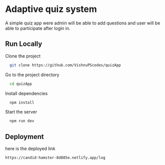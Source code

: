 
# Adaptive quiz system

A simple quiz app were admin will be able to add questions and user will be able to participate after login in.


## Run Locally

Clone the project

```bash
  git clone https://github.com/VishnuPScodes/quizApp
```

Go to the project directory

```bash
  cd quizApp
```

Install dependencies

```bash
  npm install
```

Start the server

```bash
  npm run dev
```


## Deployment

here is the deployed link
```
https://candid-hamster-8d885e.netlify.app/log
